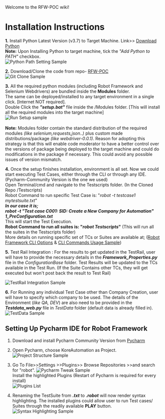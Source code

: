 Welcome to the RFW-POC wiki!

# Installation Instructions
**1.** Install Python Latest Version (v3.7) to Target Machine.   Link>> [Download Python](https://www.python.org/downloads/)
<br>**Note:** Upon Installing Python to target machine, tick the _"Add Python to PATH"_ checkbox.
<br>![Python Path Setting Sample](https://github.com/ajith-geon/RFW-POC/blob/master/Wiki/Adding%20to%20Path%20Sample.png?raw=true)

**2.** Download/Clone the code from repo- [RFW-POC](https://github.com/ajith-geon/RFW-POC) <br>
![Git Clone Sample](https://github.com/ajith-geon/RFW-POC/blob/master/Wiki/Git%20Clone%20Sample.png?raw=true)

**3.** All the required python modules (including Robot Framework and Selenium Webdrivers)  are bundled inside the **Modules** folder. <br>The same can be deployed/installed to any target environment in a single click. [Internet NOT required]. <br>Double Click the _**"setup.bat"**_ file inside the /Modules folder. [This will install all the required modules into the target machine]
<br>![Run Setup sample](https://github.com/ajith-geon/RFW-POC/blob/master/Wiki/Module%20Installation%20Sample3.png?raw=true)
<br><br>**Note:** Modules folder contain the standard distribution of the required modules _(like selenium,requests,json..)_ plus custom made distributions/package _(like webdriver-0.0.1)_. Reason for adopting this strategy is that this will enable code moderator to have a better control over the versions of package being deployed to the target machine and could do modifications in the package if necessary. This could avoid any possible issues of version mismatch. 

**4.** Once the setup finishes installation, environment is all set. Now we could start executing Test Cases, either through the CLI or through any IDE. (Pycharm-Community Version is the one we used)
<br> Open Terminal/cmd and navigate to the Testscripts folder. (In the Cloned Repo /Testscripts)
<br>Robot Command to run specific Test Case is:  "_robot -t testcase1 mytestsuite.txt_" <br>
_**In our case it is;**_<br> _**robot -t "Test case C001: SID: Create a New Company for Automation" 1_PreConfiguration.txt**_
<br>This will start the Test Execution.<br>
**Robot Command to run all suites is: "_robot Testscripts_"** (This will run all the suites in the Testscripts folder)<br> 
More details on running specific set of TCs or Suites are available at;
([Robot Framework CLI Options](https://github.com/robotframework/robotframework/blob/master/doc/userguide/src/Appendices/CommandLineOptions.rst) &
[CLI Commands Usage Sample](https://gist.github.com/GLMeece/c26aae72fb1f8aa5192065793aab3477))

**5.** Test Rail Integration : For the results to get updated in the TestRail, user will have to provide the necessary details in the _**Framework_Properties.py**_ file in the _ConfigurationBase_ folder.
Test Results will be updated to the TCs available in the Test Run. (If the Suite Contains other TCs, they will get executed but won't post back the result to Test Rail)

![TestRail Integration Sample](https://github.com/ajith-geon/RFW-POC/blob/master/Wiki/TestRail%20Integration%20Sample.png?raw=true)

**6.** For Running any individual Test Case other than Company Creation, user will have to specify which company to be used. The details of the Environment (_like QA, DEV_) are also need to be provided in the _**Testdata_web.py**_ file in _TestData_ folder (default data is already filled in).
<br>![TestData Sample](https://github.com/ajith-geon/RFW-POC/blob/master/Wiki/TestData%20Sample.png?raw=true)


## Setting Up Pycharm IDE for Robot Framework
1. Download and install Pycharm Community Version from [Pycharm](https://www.jetbrains.com/pycharm/download/#section=windows) <br>

2. Open Pycharm, choose KoreAutomation as Project.<br>
![Project Structure Sample](https://github.com/ajith-geon/RFW-POC/blob/master/Wiki/Project%20Structure.png?raw=true)

3. Go To File>>Settings >>Plugins>> Browse Repositories >>and search for "robot".
![Pycharm Tweak Sample](https://github.com/ajith-geon/RFW-POC/blob/master/Wiki/Pycharm%20Plugin%20Install%20Sample.png?raw=true) <br>
Install the highlighted Plugins (Restart of Pycharm is required for every install) <br>
![Plugins List](https://github.com/ajith-geon/RFW-POC/blob/master/Wiki/Plugins%20List.png?raw=true) <br>

4. Renaming the TestSuite from **_.txt_** to **_.robot_** will now render syntax highlighting. The installed plugins could allow user to run Test cases/ Suites through the readily available **PLAY** button. <br>
![Syntax Highlighting Sample](https://github.com/ajith-geon/RFW-POC/blob/master/Wiki/Pycharm%20Syntax%20Highlighting%20Sample.png?raw=true)
 


